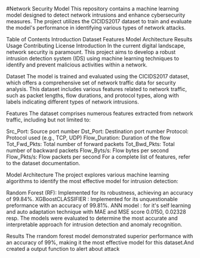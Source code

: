 #Network Security Model
This repository contains a machine learning model designed to detect network intrusions and enhance cybersecurity measures. The project utilizes the CICIDS2017 dataset to train and evaluate the model's performance in identifying various types of network attacks.

Table of Contents
Introduction
Dataset
Features
Model Architecture
Results
Usage
Contributing
License
Introduction
In the current digital landscape, network security is paramount. This project aims to develop a robust intrusion detection system (IDS) using machine learning techniques to identify and prevent malicious activities within a network.

Dataset
The model is trained and evaluated using the CICIDS2017 dataset, which offers a comprehensive set of network traffic data for security analysis. This dataset includes various features related to network traffic, such as packet lengths, flow durations, and protocol types, along with labels indicating different types of network intrusions.

Features
The dataset comprises numerous features extracted from network traffic, including but not limited to:

Src_Port: Source port number
Dst_Port: Destination port number
Protocol: Protocol used (e.g., TCP, UDP)
Flow_Duration: Duration of the flow
Tot_Fwd_Pkts: Total number of forward packets
Tot_Bwd_Pkts: Total number of backward packets
Flow_Byts/s: Flow bytes per second
Flow_Pkts/s: Flow packets per second
For a complete list of features, refer to the dataset documentation.

Model Architecture
The project explores various machine learning algorithms to identify the most effective model for intrusion detection:

Random Forest (RF): Implemented for its robustness, achieving an accuracy of 99.84%.
XGBoostCLASSIFIER : Implemented for its unquestionable preformance with an accuracy of 99.81%.
ANN model : for it's self learning and auto adaptation technique with MAE and MSE score 0.0150, 0.02328 resp.
The models were evaluated to determine the most accurate and interpretable approach for intrusion detection and anomaly recognition.

Results
The rrandom forest model demonstrated superior performance with an accuracy of 99%, making it the most effective model for this dataset.And created a output function to alert about attack
